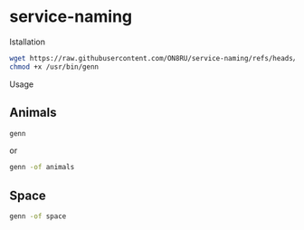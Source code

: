 # service-naming

Istallation

```bash
wget https://raw.githubusercontent.com/ON8RU/service-naming/refs/heads/master/genn.sh -O /usr/bin/genn
chmod +x /usr/bin/genn
```

Usage

## Animals

```bash
genn
```

or

```bash
genn -of animals
```

## Space

```bash
genn -of space
```
